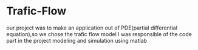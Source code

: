 # Trafic-Flow
our project was to make an application out of PDE(partial differential equation),so we chose the trafic flow model
I was responsible of the code part in the project modeling and simulation using matlab
